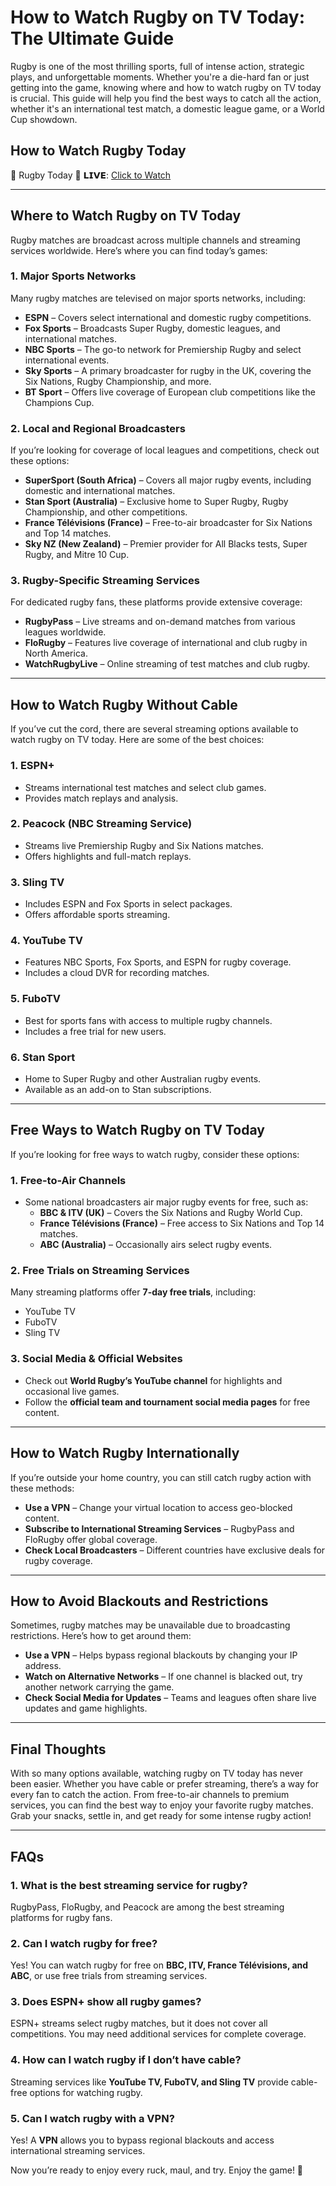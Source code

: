# **How to Watch Rugby on TV Today: The Ultimate Guide**  

Rugby is one of the most thrilling sports, full of intense action, strategic plays, and unforgettable moments. Whether you're a die-hard fan or just getting into the game, knowing where and how to watch rugby on TV today is crucial. This guide will help you find the best ways to catch all the action, whether it's an international test match, a domestic league game, or a World Cup showdown.  

## **How to Watch Rugby Today** 

🔴 Rugby Today 🔴 𝗟𝗜𝗩𝗘: [Click to Watch](https://buff-stream.club/rugby/)

---

## **Where to Watch Rugby on TV Today**  

Rugby matches are broadcast across multiple channels and streaming services worldwide. Here’s where you can find today’s games:  

### **1. Major Sports Networks**  
Many rugby matches are televised on major sports networks, including:  
- **ESPN** – Covers select international and domestic rugby competitions.  
- **Fox Sports** – Broadcasts Super Rugby, domestic leagues, and international matches.  
- **NBC Sports** – The go-to network for Premiership Rugby and select international events.  
- **Sky Sports** – A primary broadcaster for rugby in the UK, covering the Six Nations, Rugby Championship, and more.  
- **BT Sport** – Offers live coverage of European club competitions like the Champions Cup.  

### **2. Local and Regional Broadcasters**  
If you’re looking for coverage of local leagues and competitions, check out these options:  
- **SuperSport (South Africa)** – Covers all major rugby events, including domestic and international matches.  
- **Stan Sport (Australia)** – Exclusive home to Super Rugby, Rugby Championship, and other competitions.  
- **France Télévisions (France)** – Free-to-air broadcaster for Six Nations and Top 14 matches.  
- **Sky NZ (New Zealand)** – Premier provider for All Blacks tests, Super Rugby, and Mitre 10 Cup.  

### **3. Rugby-Specific Streaming Services**  
For dedicated rugby fans, these platforms provide extensive coverage:  
- **RugbyPass** – Live streams and on-demand matches from various leagues worldwide.  
- **FloRugby** – Features live coverage of international and club rugby in North America.  
- **WatchRugbyLive** – Online streaming of test matches and club rugby.  

---

## **How to Watch Rugby Without Cable**  

If you’ve cut the cord, there are several streaming options available to watch rugby on TV today. Here are some of the best choices:  

### **1. ESPN+**  
- Streams international test matches and select club games.  
- Provides match replays and analysis.  

### **2. Peacock (NBC Streaming Service)**  
- Streams live Premiership Rugby and Six Nations matches.  
- Offers highlights and full-match replays.  

### **3. Sling TV**  
- Includes ESPN and Fox Sports in select packages.  
- Offers affordable sports streaming.  

### **4. YouTube TV**  
- Features NBC Sports, Fox Sports, and ESPN for rugby coverage.  
- Includes a cloud DVR for recording matches.  

### **5. FuboTV**  
- Best for sports fans with access to multiple rugby channels.  
- Includes a free trial for new users.  

### **6. Stan Sport**  
- Home to Super Rugby and other Australian rugby events.  
- Available as an add-on to Stan subscriptions.  

---

## **Free Ways to Watch Rugby on TV Today**  

If you’re looking for free ways to watch rugby, consider these options:  

### **1. Free-to-Air Channels**  
- Some national broadcasters air major rugby events for free, such as:  
  - **BBC & ITV (UK)** – Covers the Six Nations and Rugby World Cup.  
  - **France Télévisions (France)** – Free access to Six Nations and Top 14 matches.  
  - **ABC (Australia)** – Occasionally airs select rugby events.  

### **2. Free Trials on Streaming Services**  
Many streaming platforms offer **7-day free trials**, including:  
- YouTube TV  
- FuboTV  
- Sling TV  

### **3. Social Media & Official Websites**  
- Check out **World Rugby’s YouTube channel** for highlights and occasional live games.  
- Follow the **official team and tournament social media pages** for free content.  

---

## **How to Watch Rugby Internationally**  

If you’re outside your home country, you can still catch rugby action with these methods:  

- **Use a VPN** – Change your virtual location to access geo-blocked content.  
- **Subscribe to International Streaming Services** – RugbyPass and FloRugby offer global coverage.  
- **Check Local Broadcasters** – Different countries have exclusive deals for rugby coverage.  

---

## **How to Avoid Blackouts and Restrictions**  

Sometimes, rugby matches may be unavailable due to broadcasting restrictions. Here’s how to get around them:  

- **Use a VPN** – Helps bypass regional blackouts by changing your IP address.  
- **Watch on Alternative Networks** – If one channel is blacked out, try another network carrying the game.  
- **Check Social Media for Updates** – Teams and leagues often share live updates and game highlights.  

---

## **Final Thoughts**  

With so many options available, watching rugby on TV today has never been easier. Whether you have cable or prefer streaming, there’s a way for every fan to catch the action. From free-to-air channels to premium services, you can find the best way to enjoy your favorite rugby matches. Grab your snacks, settle in, and get ready for some intense rugby action!  

---

## **FAQs**  

### **1. What is the best streaming service for rugby?**  
RugbyPass, FloRugby, and Peacock are among the best streaming platforms for rugby fans.  

### **2. Can I watch rugby for free?**  
Yes! You can watch rugby for free on **BBC, ITV, France Télévisions, and ABC**, or use free trials from streaming services.  

### **3. Does ESPN+ show all rugby games?**  
ESPN+ streams select rugby matches, but it does not cover all competitions. You may need additional services for complete coverage.  

### **4. How can I watch rugby if I don’t have cable?**  
Streaming services like **YouTube TV, FuboTV, and Sling TV** provide cable-free options for watching rugby.  

### **5. Can I watch rugby with a VPN?**  
Yes! A **VPN** allows you to bypass regional blackouts and access international streaming services.  

Now you’re ready to enjoy every ruck, maul, and try. Enjoy the game! 🏉
